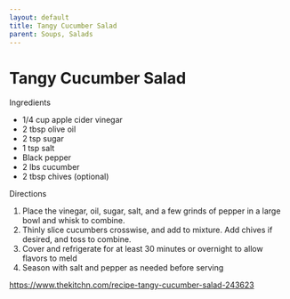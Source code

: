 ```yaml
---
layout: default
title: Tangy Cucumber Salad
parent: Soups, Salads
---
```

# Tangy Cucumber Salad

Ingredients
  * 1/4 cup apple cider vinegar
  * 2 tbsp olive oil
  * 2 tsp sugar
  * 1 tsp salt
  * Black pepper
  * 2 lbs cucumber
  * 2 tbsp chives (optional)

Directions
  1. Place the vinegar, oil, sugar, salt, and a few grinds of pepper in a large bowl and whisk to combine. 
  2. Thinly slice cucumbers crosswise, and add to mixture. Add chives if desired, and toss to combine.
  3. Cover and refrigerate for at least 30 minutes or overnight to allow flavors to meld
  4. Season with salt and pepper as needed before serving

<https://www.thekitchn.com/recipe-tangy-cucumber-salad-243623>